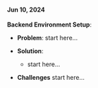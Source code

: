 #### Jun 10, 2024

**Backend Environment Setup**:

- **Problem**: start here...

- **Solution**:

  - start here...

- **Challenges**
  start here...
